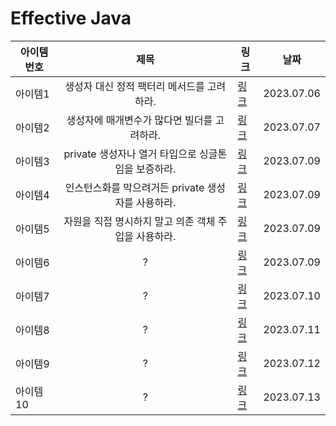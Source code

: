 # Effective Java

| 아이템 번호 | 제목                               |                                                                                       링크 | 날짜         |
|--------|:---------------------------------:|-----------------------------------------------------------------------------------------|------------|
| 아이템1   | 생성자 대신 정적 팩터리 메서드를 고려하라.         |   [링크](https://github.com/Jwhyee/effective-java/blob/master/src/chapter2/item1/Item1.md) | 2023.07.06 |
| 아이템2   | 생성자에 매개변수가 많다면 빌더를 고려하라.         |   [링크](https://github.com/Jwhyee/effective-java/blob/master/src/chapter2/item2/Item2.md) | 2023.07.07 |
| 아이템3   | private 생성자나 열거 타입으로 싱글톤임을 보증하라. |   [링크](https://github.com/Jwhyee/effective-java/blob/master/src/chapter2/item3/Item3.md) | 2023.07.09 |
| 아이템4   | 인스턴스화를 막으려거든 private 생성자를 사용하라.  |   [링크](https://github.com/Jwhyee/effective-java/blob/master/src/chapter2/item4/Item4.md) | 2023.07.09 |
| 아이템5   | 자원을 직접 명시하지 말고 의존 객체 주입을 사용하라.  |   [링크](https://github.com/Jwhyee/effective-java/blob/master/src/chapter2/item5/Item5.md) | 2023.07.09 |
| 아이템6   | ?                                |   [링크](https://github.com/Jwhyee/effective-java/blob/master/src/chapter2/item6/Item6.md) | 2023.07.09 |
| 아이템7   | ?                                |   [링크](https://github.com/Jwhyee/effective-java/blob/master/src/chapter2/item7/Item7.md) | 2023.07.10 |
| 아이템8   | ?                                |   [링크](https://github.com/Jwhyee/effective-java/blob/master/src/chapter2/item8/Item8.md) | 2023.07.11 |
| 아이템9   | ?                                |   [링크](https://github.com/Jwhyee/effective-java/blob/master/src/chapter2/item9/Item9.md) | 2023.07.12 |
| 아이템10   | ?                                | [링크](https://github.com/Jwhyee/effective-java/blob/master/src/chapter3/item10/Item10.md) | 2023.07.13 |